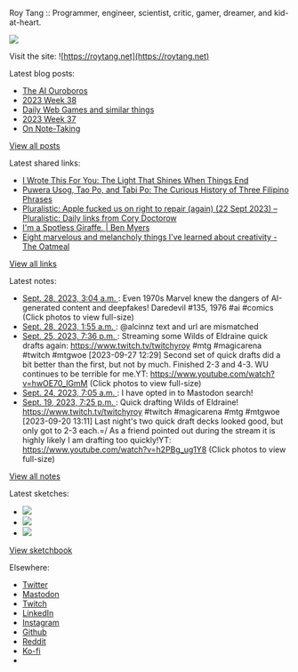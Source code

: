 Roy Tang :: Programmer, engineer, scientist, critic, gamer, dreamer, and kid-at-heart.

![](https://roytang.net/static/img/profile.jpg)

Visit the site: ![https://roytang.net](https://roytang.net)

Latest blog posts:

- [The AI Ouroboros](https://roytang.net/2023/09/ai-ouroboros/)
- [2023 Week 38](https://roytang.net/2023/09/2023-week-38/)
- [Daily Web Games and similar things](https://roytang.net/2023/09/daily-puzzle-games/)
- [2023 Week 37](https://roytang.net/2023/09/2023-week-37/)
- [On Note-Taking](https://roytang.net/2023/09/note-taking/)

[View all posts](https://roytang.net/blog)

Latest shared links:

- [I Wrote This For You: The Light That Shines When Things End](https://roytang.net/2023/09/31ca057d5dafc6f40f08fc6126be1673/)
- [Puwera Usog, Tao Po, and Tabi Po: The Curious History of Three Filipino Phrases](https://roytang.net/2023/09/42f028dedc719dd32ee78c132b9c6deb/)
- [Pluralistic: Apple fucked us on right to repair (again) (22 Sept 2023) – Pluralistic: Daily links from Cory Doctorow](https://roytang.net/2023/09/8684ea3aa2b9f6cac17a79be86f1f697/)
- [I&#x27;m a Spotless Giraffe. | Ben Myers](https://roytang.net/2023/09/99bb34f90a39113dc83122d7dfdd6db2/)
- [Eight marvelous and melancholy things I&#x27;ve learned about creativity - The Oatmeal](https://roytang.net/2023/09/b79234b11a34d579ab49ff17a104f5a4/)

[View all links](https://roytang.net/links)

Latest notes:

- [Sept. 28, 2023, 3:04 a.m. ](https://roytang.net/2023/09/111138666200388561/): Even 1970s Marvel knew the dangers of AI-generated content and deepfakes! Daredevil #135, 1976 #ai #comics (Click photos to view full-size)
- [Sept. 28, 2023, 1:55 a.m. ](https://roytang.net/2023/09/111138396148470522/): @alcinnz text and url are mismatched
- [Sept. 25, 2023, 7:36 p.m. ](https://roytang.net/2023/09/111125580589075910/): Streaming some Wilds of Eldraine quick drafts again: https://www.twitch.tv/twitchyroy #mtg #magicarena #twitch #mtgwoe [2023-09-27 12:29] Second set of quick drafts did a bit better than the first, but not by much. Finished 2-3 and 4-3. WU continues to be terrible for me.YT: https://www.youtube.com/watch?v=hwOE70_lGmM (Click photos to view full-size)
- [Sept. 24, 2023, 7:05 a.m. ](https://roytang.net/2023/09/111116966832365984/): I have opted in to Mastodon search!
- [Sept. 19, 2023, 7:25 p.m. ](https://roytang.net/2023/09/111091563210893739/): Quick drafting Wilds of Eldraine! https://www.twitch.tv/twitchyroy #twitch #magicarena #mtg #mtgwoe [2023-09-20 13:11] Last night&#x27;s two quick draft decks looked good, but only got to 2-3 each.=/ As a friend pointed out during the stream it is highly likely I am drafting too quickly!YT: https://www.youtube.com/watch?v=h2PBg_ug1Y8 (Click photos to view full-size)

[View all notes](https://roytang.net/notes)

Latest sketches:


- ![](https://roytang.net/media/cache/a6/91/a691e8e5ea3ce73099ba719c9d195dca.jpg)
- ![](https://roytang.net/media/cache/6a/6a/6a6a50c5debd7b0864f953d27d218c9f.jpg)
- ![](https://roytang.net/media/cache/7a/d4/7ad4e6def8147d6f83590eb62ebf33e6.jpg)

[View sketchbook](https://roytang.net/albums/sketchbook)


Elsewhere:

- [Twitter](https://twitter.com/roytang)
- [Mastodon](https://indieweb.social/@roytang)
- [Twitch](https://twitch.tv/twitchyroy)
- [LinkedIn](https://www.linkedin.com/in/roytang)
- [Instagram](https://instagram.com/roytang0400)
- [Github](https://github.com/roytang)
- [Reddit](https://reddit.com/u/hungryroy)
- [Ko-fi](https://ko-fi.com/roytang)
- [](mailto:hello@roytang.net)